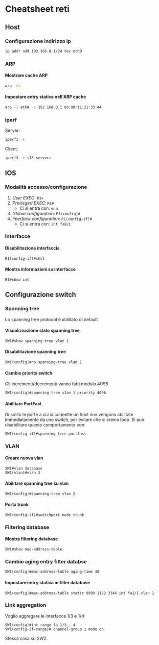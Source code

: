 # Cheatsheet reti

## Host
### Configurazione indirizzo ip
```bash
ip addr add 192.168.0.1/24 dev eth0
```

### ARP
#### Mostrare cache ARP
```bash
arp -en
```

#### Impostare entry statica nell'ARP cache
```bash
arp -i eth0 -s 192.168.0.1 08:00:11:22:33:44
```

### iperf
Server:
```bash
iperf3 -s
```
Client:
```bash
iperf3 -c <IP server>
```

## IOS
### Modalit&agrave; accesso/configurazione
1. *User EXEC*: `R1>`
1. *Privileged EXEC*: `R1#`
    * Ci si entra con: `ena`
1. *Global configuration*: `R1(config)#`
1. *Interface configuration*: `R1(config-if)#`
    * Ci si entra con: `int fa0/1`

### Interfacce
#### Disabilitazione interfaccia
```
R1(config-if)#shut
```

#### Mostra informazioni su interfacce
```
R1#show int
```

## Configurazione switch
### Spanning tree
Lo spanning tree protocol è abilitato di default

#### Visualizzazione stato spanning tree
```
SW1#show spanning-tree vlan 1
```

#### Disabilitazione spanning tree
```
SW1(config)#no spanning-tree vlan 1
```

#### Cambio priorità switch
Gli incrementi/decrementi vanno fatti modulo 4096
```
SW1(config)#spanning-tree vlan 1 priority 4096
```

#### Abilitare PortFast
Di solito le porte a cui si connette un host non vengono
abilitate immediatamente da uno switch, per evitare che si
creino loop. Si può disabilitare questo comportamento con:
```
SW1(config-if)#spanning-tree portfast
```

### VLAN
#### Creare nuova vlan
```
SW1#vlan database
SW1(vlan)#vlan 2
```

#### Abilitare spanning tree su vlan
```
SW1(config)#spanning-tree vlan 2
```

#### Porta trunk
```
SW1(config-if)#switchport mode trunk
```


### Filtering database
#### Mostra filtering database
```
SW1#show mac-address-table
```

### Cambio aging entry filter databse
```
SW1(config)#mac-address-table aging-time 30
```

#### Impostare entry statica in filter database
```
SW1(config)#mac-address-table static 0800.1122.3344 int fa1/1 vlan 1
```

### Link aggregation
Voglio aggregare le interfacce 1/3 e 1/4:
```
SW1(config)#int range fa 1/3 - 4
SW1(config-if-range)# channel-group 1 mode on
```
Stessa cosa su SW2.
